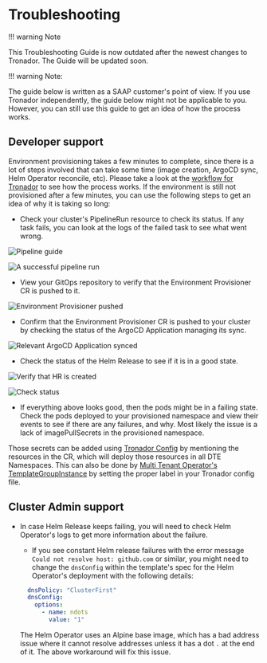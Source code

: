# Troubleshooting

!!! warning Note

This Troubleshooting Guide is now outdated after the newest changes to Tronador. The Guide will be updated soon.

!!! warning Note:

The guide below is written as a SAAP customer's point of view. If you use Tronador independently, the guide below might not be applicable to you. However, you can still use this guide to get an idea of how the process works.

## Developer support

Environment provisioning takes a few minutes to complete, since there is a lot of steps involved that can take some time (image creation, ArgoCD sync, Helm Operator reconcile, etc). Please take a look at the [workflow for Tronador](./workflow.md) to see how the process works. If the environment is still not provisioned after a few minutes, you can use the following steps to get an idea of why it is taking so long:

* Check your cluster's PipelineRun resource to check its status. If any task fails, you can look at the logs of the failed task to see what went wrong.

![Pipeline guide](./images/pipeline-ts.png)

![A successful pipeline run](./images/pipeline-success.png)

* View your GitOps repository to verify that the Environment Provisioner CR is pushed to it.

![Environment Provisioner pushed](./images/gitops.png)

* Confirm that the Environment Provisioner CR is pushed to your cluster by checking the status of the ArgoCD Application managing its sync.

![Relevant ArgoCD Application synced](./images/argocd.png)

* Check the status of the Helm Release to see if it is in a good state.

![Verify that HR is created](./images/hr-ts.png)

![Check status](./images/hr-status-ts.png)

* If everything above looks good, then the pods might be in a failing state. Check the pods deployed to your provisioned namespace and view their events to see if there are any failures, and why. Most likely the issue is a lack of imagePullSecrets in the provisioned namespace.

Those secrets can be added using [Tronador Config](./tronador_config.md) by mentioning the resources in the CR, which will deploy those resources in all DTE Namespaces.
This can also be done by [Multi Tenant Operator's](../multi-tenant-operator/overview.md) [TemplateGroupInstance](../multi-tenant-operator/customresources.md#_5-templategroupinstance) by setting the proper label in your Tronador config file.

## Cluster Admin support

* In case Helm Release keeps failing, you will need to check Helm Operator's logs to get more information about the failure.
    * If you see constant Helm release failures with the error message `Could not resolve host: github.com` or similar, you might need to change the `dnsConfig` within the template's spec for the Helm Operator's deployment with the following details:

    ```yaml
      dnsPolicy: "ClusterFirst"
      dnsConfig:
        options:
          - name: ndots
            value: "1"
    ```

    The Helm Operator uses an Alpine base image, which has a bad address issue where it cannot resolve addresses unless it has a dot `.` at the end of it. The above workaround will fix this issue.
